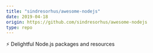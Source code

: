 ```yaml
---
title: "sindresorhus/awesome-nodejs"
date: 2019-04-18
origin: https://github.com/sindresorhus/awesome-nodejs
type: repo
---
```


:zap: Delightful Node.js packages and resources